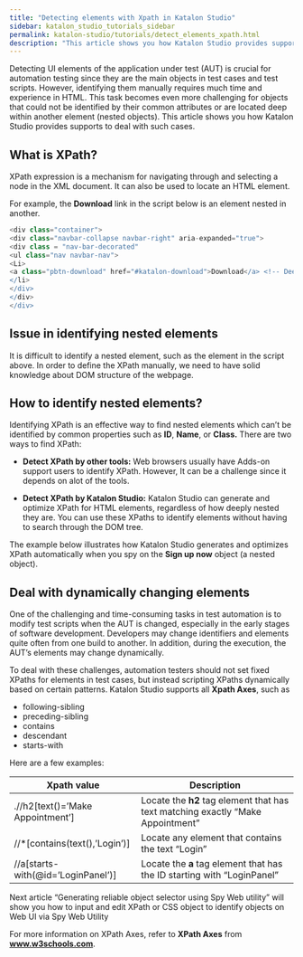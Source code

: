 ```yaml
---
title: "Detecting elements with Xpath in Katalon Studio"
sidebar: katalon_studio_tutorials_sidebar
permalink: katalon-studio/tutorials/detect_elements_xpath.html
description: "This article shows you how Katalon Studio provides supports to deal with the issue of detecting elements with Xpath."
---
```

Detecting UI elements of the application under test (AUT) is crucial for automation testing since they are the main objects in test cases and test scripts. However, identifying them manually requires much time and experience in HTML. This task becomes even more challenging for objects that could not be identified by their common attributes or are located deep within another element (nested objects). This article shows you how Katalon Studio provides supports to deal with such cases.

What is XPath?
--------------

XPath expression is a mechanism for navigating through and selecting a node in the XML document. It can also be used to locate an HTML element.

For example, the **Download** link in the script below is an element nested in another.

```groovy
<div class="container">
<div class="navbar-collapse navbar-right" aria-expanded="true">
<div class = "nav-bar-decorated"
<ul class="nav navbar-nav">
<Li>
<a class="pbtn-download" href="#katalon-download">Download</a> <!-- Deeply nested element  -->
</li>
</div>
</div>
</div>

```

Issue in identifying nested elements
------------------------------------

It is difficult to identify a nested element, such as the <a> element in the script above. In order to define the XPath manually, we need to have solid knowledge about DOM structure of the webpage.

How to identify nested elements?
--------------------------------

Identifying XPath is an effective way to find nested elements which can’t be identified by common properties such as **ID**, **Name**, or **Class.** There are two ways to find XPath:

*   **Detect XPath by other tools:** Web browsers usually have Adds-on support users to identify XPath. However, It can be a challenge since it depends on alot of the tools.

*   **Detect XPath by Katalon Studio:** Katalon Studio can generate and optimize XPath for HTML elements, regardless of how deeply nested they are. You can use these XPaths to identify elements without having to search through the DOM tree.

The example below illustrates how Katalon Studio generates and optimizes XPath automatically when you spy on the **Sign up now** object (a nested object).

Deal with dynamically changing elements
---------------------------------------

One of the challenging and time-consuming tasks in test automation is to modify test scripts when the AUT is changed, especially in the early stages of software development. Developers may change identifiers and elements quite often from one build to another. In addition, during the execution, the AUT’s elements may change dynamically.

To deal with these challenges, automation testers should not set fixed XPaths for elements in test cases, but instead scripting XPaths dynamically based on certain patterns. Katalon Studio supports all **Xpath Axes**, such as

*   following-sibling
*   preceding-sibling
*   contains
*   descendant
*   starts-with

Here are a few examples:

<table><thead><tr><th>Xpath value</th><th>Description</th></tr></thead><tbody><tr><td><span>.//h2[text()=’Make Appointment’]</span></td><td><span>Locate the </span><b>h2</b><span> tag element that has text matching exactly “Make Appointment”</span></td></tr><tr><td><span>//*[contains(text(),’Login’)]</span></td><td><span>Locate any element that contains the text “Login”</span></td></tr><tr><td><span>//a[starts-with(@id=’LoginPanel’)]</span></td><td><span>Locate the </span><b>a</b><span> tag element that has the ID starting with “LoginPanel”</span></td></tr></tbody></table>

Next article “Generating reliable object selector using Spy Web utility” will show you how to input and edit XPath or CSS object to identify objects on Web UI via Spy Web Utility

For more information on XPath Axes, refer to **XPath Axes** from **www.w3schools.com**.
